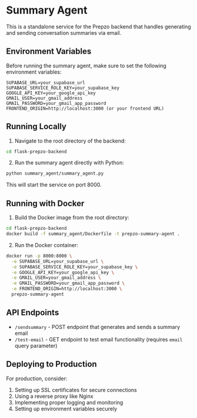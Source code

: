 # Summary Agent

This is a standalone service for the Prepzo backend that handles generating and sending conversation summaries via email.

## Environment Variables

Before running the summary agent, make sure to set the following environment variables:

```
SUPABASE_URL=your_supabase_url
SUPABASE_SERVICE_ROLE_KEY=your_supabase_key
GOOGLE_API_KEY=your_google_api_key
GMAIL_USER=your_gmail_address
GMAIL_PASSWORD=your_gmail_app_password
FRONTEND_ORIGIN=http://localhost:3000 (or your frontend URL)
```

## Running Locally

1. Navigate to the root directory of the backend:

```bash
cd flask-prepzo-backend
```

2. Run the summary agent directly with Python:

```bash
python summary_agent/summary_agent.py
```

This will start the service on port 8000.

## Running with Docker

1. Build the Docker image from the root directory:

```bash
cd flask-prepzo-backend
docker build -f summary_agent/Dockerfile -t prepzo-summary-agent .
```

2. Run the Docker container:

```bash
docker run -p 8000:8000 \
  -e SUPABASE_URL=your_supabase_url \
  -e SUPABASE_SERVICE_ROLE_KEY=your_supabase_key \
  -e GOOGLE_API_KEY=your_google_api_key \
  -e GMAIL_USER=your_gmail_address \
  -e GMAIL_PASSWORD=your_gmail_app_password \
  -e FRONTEND_ORIGIN=http://localhost:3000 \
  prepzo-summary-agent
```

## API Endpoints

- `/sendsummary` - POST endpoint that generates and sends a summary email
- `/test-email` - GET endpoint to test email functionality (requires `email` query parameter)

## Deploying to Production

For production, consider:
1. Setting up SSL certificates for secure connections
2. Using a reverse proxy like Nginx
3. Implementing proper logging and monitoring
4. Setting up environment variables securely 